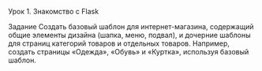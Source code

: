 Урок 1. Знакомство с Flask

Задание
Создать базовый шаблон для интернет-магазина, содержащий общие элементы дизайна
(шапка, меню, подвал), и дочерние шаблоны для страниц категорий товаров и отдельных товаров. 
Например, создать страницы «Одежда», «Обувь» и «Куртка», используя базовый шаблон.
